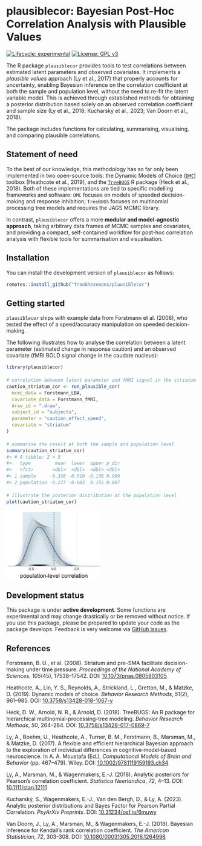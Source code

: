 
<!-- README.md is generated from README.Rmd. Please edit that file -->

# plausiblecor: Bayesian Post-Hoc Correlation Analysis with Plausible Values

<!-- badges: start -->

[![Lifecycle:
experimental](https://img.shields.io/badge/lifecycle-experimental-orange.svg)](https://lifecycle.r-lib.org/articles/stages.html#experimental)
[![License: GPL
v3](https://img.shields.io/badge/License-GPLv3-blue.svg)](https://www.gnu.org/licenses/gpl-3.0)
<!-- badges: end -->

The R package `plausiblecor` provides tools to test correlations between
estimated latent parameters and observed covariates. It implements a
*plausible values* approach (Ly et al., 2017) that properly accounts for
uncertainty, enabling Bayesian inference on the correlation coefficient
at both the sample and population level, without the need to re-fit the
latent variable model. This is achieved through established methods for
obtaining a posterior distribution based solely on an observed
correlation coefficient and sample size (Ly et al., 2018; Kucharský et
al., 2023; Van Doorn et al., 2018).

The package includes functions for calculating, summarising,
visualising, and comparing plausible correlations.

## Statement of need

To the best of our knowledge, this methodology has so far only been
implemented in two open-source tools: the Dynamic Models of Choice
([`DMC`](https://osf.io/pbwx8/)) toolbox (Heathcote et al., 2019), and
the [`TreeBUGS`](https://github.com/danheck/TreeBUGS) R package (Heck et
al., 2018). Both of these implementations are tied to specific modelling
frameworks and software: `DMC` focuses on models of speeded
decision-making and response inhibition; `TreeBUGS` focuses on
multinomial processing tree models and requires the JAGS MCMC library.

In contrast, `plausiblecor` offers a more **modular and model-agnostic
approach**, taking arbitrary data frames of MCMC samples and covariates,
and providing a compact, self-contained workflow for post-hoc
correlation analysis with flexible tools for summarisation and
visualisation.

## Installation

You can install the development version of `plausiblecor` as follows:

``` r
remotes::install_github("frankhezemans/plausiblecor")
```

## Getting started

`plausiblecor` ships with example data from Forstmann et al. (2008), who
tested the effect of a speed/accuracy manipulation on speeded
decision-making.

The following illustrates how to analyse the correlation between a
latent parameter (estimated change in response caution) and an observed
covariate (fMRI BOLD signal change in the caudate nucleus):

``` r
library(plausiblecor)

# correlation between latent parameter and fMRI signal in the striatum
caution_striatum_cor <- run_plausible_cor(
  mcmc_data = Forstmann_LBA,
  covariate_data = Forstmann_fMRI,
  draw_id = ".draw",
  subject_id = "subjects",
  parameter = "caution_effect_speed",
  covariate = "striatum"
)

# summarise the result at both the sample and population level
summary(caution_striatum_cor)
#> # A tibble: 2 × 5
#>   type         mean  lower  upper p_dir
#>   <fct>       <dbl>  <dbl>  <dbl> <dbl>
#> 1 sample     -0.326 -0.510 -0.136 0.999
#> 2 population -0.277 -0.683  0.155 0.887

# illustrate the posterior distribution at the population level
plot(caution_striatum_cor)
```

<img src="man/figures/README-basic_example-1.png" width="50%" height="20%" />

## Development status

This package is under **active development**. Some functions are
experimental and may change drastically or be removed without notice. If
you use this package, please be prepared to update your code as the
package develops. Feedback is very welcome via [GitHub
issues](https://github.com/frankhezemans/plausiblecor/issues).

## References

Forstmann, B. U., et al. (2008). Striatum and pre-SMA facilitate
decision-making under time pressure. *Proceedings of the National
Academy of Sciences*, *105*(45), 17538–17542. DOI:
[10.1073/pnas.0805903105](https://doi.org/10.1073/pnas.0805903105)

Heathcote, A., Lin, Y. S., Reynolds, A., Strickland, L., Gretton, M., &
Matzke, D. (2019). Dynamic models of choice. *Behavior Research
Methods*, *51*(2), 961–985. DOI:
[10.3758/s13428-018-1067-y](https://doi.org/10.3758/s13428-018-1067-y)

Heck, D. W., Arnold, N. R., & Arnold, D. (2018). TreeBUGS: An R package
for hierarchical multinomial-processing-tree modeling. *Behavior
Research Methods*, *50*, 264–284. DOI:
[10.3758/s13428-017-0869-7](https://doi.org/10.3758/s13428-017-0869-7)

Ly, A., Boehm, U., Heathcote, A., Turner, B. M., Forstmann, B., Marsman,
M., & Matzke, D. (2017). A flexible and efficient hierarchical Bayesian
approach to the exploration of individual differences in
cognitive‐model‐based neuroscience. In A. A. Moustafa (Ed.),
*Computational Models of Brain and Behavior* (pp. 467–479). Wiley. DOI:
[10.1002/9781119159193.ch34](https://doi.org/10.1002/9781119159193.ch34)

Ly, A., Marsman, M., & Wagenmakers, E.-J. (2018). Analytic posteriors
for Pearson’s correlation coefficient. *Statistica Neerlandica*, *72*,
4–13. DOI: [10.1111/stan.12111](https://doi.org/10.1111/stan.12111)

Kucharský, S., Wagenmakers, E.-J., Van den Bergh, D., & Ly, A. (2023).
Analytic posterior distributions and Bayes Factor for Pearson Partial
Correlation. *PsyArXiv Preprints*. DOI:
[10.31234/osf.io/6muwy](https://doi.org/10.31234/osf.io/6muwy)

Van Doorn, J., Ly, A., Marsman, M., & Wagenmakers, E.-J. (2018).
Bayesian inference for Kendall’s rank correlation coefficient. *The
American Statistician*, *72*, 303-308. DOI:
[10.1080/00031305.2016.1264998](https://doi.org/10.1080/00031305.2016.1264998)
